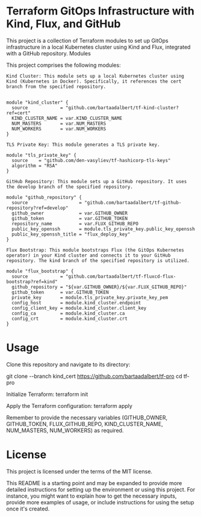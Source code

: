 # Terraform GitOps Infrastructure with Kind, Flux, and GitHub

This project is a collection of Terraform modules to set up GitOps infrastructure in a local Kubernetes cluster using Kind and Flux, integrated with a GitHub repository.
Modules

This project comprises the following modules:

    Kind Cluster: This module sets up a local Kubernetes cluster using Kind (Kubernetes in Docker). Specifically, it references the cert branch from the specified repository.

```hcl

module "kind_cluster" {
  source            = "github.com/bartaadalbert/tf-kind-cluster?ref=cert"
  KIND_CLUSTER_NAME = var.KIND_CLUSTER_NAME
  NUM_MASTERS       = var.NUM_MASTERS
  NUM_WORKERS       = var.NUM_WORKERS
}

TLS Private Key: This module generates a TLS private key.

module "tls_private_key" {
  source    = "github.com/den-vasyliev/tf-hashicorp-tls-keys"
  algorithm = "RSA"
}

GitHub Repository: This module sets up a GitHub repository. It uses the develop branch of the specified repository.

module "github_repository" {
  source                   = "github.com/bartaadalbert/tf-github-repository?ref=develop"
  github_owner             = var.GITHUB_OWNER
  github_token             = var.GITHUB_TOKEN
  repository_name          = var.FLUX_GITHUB_REPO
  public_key_openssh       = module.tls_private_key.public_key_openssh
  public_key_openssh_title = "flux_deploy_key"
}

Flux Bootstrap: This module bootstraps Flux (the GitOps Kubernetes operator) in your Kind cluster and connects it to your GitHub repository. The kind branch of the specified repository is utilized.

module "flux_bootstrap" {
  source            = "github.com/bartaadalbert/tf-fluxcd-flux-bootstrap?ref=kind"
  github_repository = "${var.GITHUB_OWNER}/${var.FLUX_GITHUB_REPO}"
  github_token      = var.GITHUB_TOKEN
  private_key       = module.tls_private_key.private_key_pem
  config_host       = module.kind_cluster.endpoint
  config_client_key = module.kind_cluster.client_key
  config_ca         = module.kind_cluster.ca
  config_crt        = module.kind_cluster.crt
}
```

# Usage

Clone this repository and navigate to its directory:

git clone --branch kind_cert https://github.com/bartaadalbert/tf-pro
cd tf-pro

Initialize Terraform:
terraform init

Apply the Terraform configuration:
terraform apply

Remember to provide the necessary variables (GITHUB_OWNER, GITHUB_TOKEN, FLUX_GITHUB_REPO, KIND_CLUSTER_NAME, NUM_MASTERS, NUM_WORKERS) as required.

# License

This project is licensed under the terms of the MIT license.

This README is a starting point and may be expanded to provide more detailed instructions for setting up the environment or using this project. For instance, you might want to explain how to get the necessary inputs, provide more examples of usage, or include instructions for using the setup once it's created.